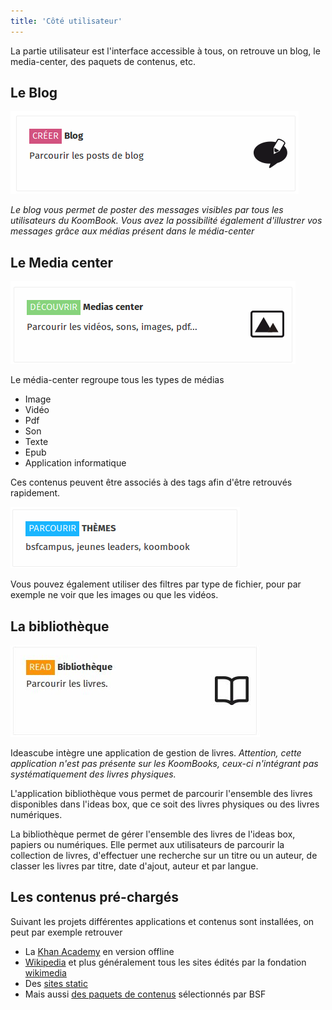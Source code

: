 ```yaml
---
title: 'Côté utilisateur'
---
```


La partie utilisateur est l'interface accessible à tous, on retrouve un blog, le media-center, des paquets de contenus, etc.

## Le Blog
![](1.png)

_Le blog vous permet de poster des messages visibles par tous les utilisateurs du KoomBook. Vous avez la possibilité également d'illustrer vos messages grâce aux médias présent dans le média-center_

## Le Media center
![](2.png)

Le média-center regroupe tous les types de médias

* Image
* Vidéo
* Pdf
* Son 
* Texte
* Epub  
* Application informatique

Ces contenus peuvent être associés à des tags afin d'être retrouvés rapidement.

![](themes.png)

Vous pouvez également utiliser des filtres par type de fichier, pour par exemple ne voir que les images ou que les vidéos.

## La bibliothèque

![](bibliotheque.jpg)

Ideascube intègre une application de gestion de livres. _Attention, cette application n'est pas présente sur les KoomBooks, ceux-ci n'intégrant pas systématiquement des livres physiques._

L'application bibliothèque vous permet de parcourir l'ensemble des livres disponibles dans l'ideas box, que ce soit des livres physiques ou des livres numériques.

La bibliothèque permet de gérer l'ensemble des livres de l'ideas box, papiers ou numériques. Elle permet aux utilisateurs de parcourir la collection de livres, d'effectuer une recherche sur un titre ou un auteur, de classer les livres par titre, date d'ajout, auteur et par langue.

## Les contenus pré-chargés

Suivant les projets différentes applications et contenus sont installées, on peut par exemple retrouver

* La [Khan Academy](http://khanacademy.demo.ideascube.org/) en version offline
* [Wikipedia](http://kiwix.demo.ideascube.org/wikipedia.es/) et plus généralement tous les sites édités par la fondation [wikimedia](https://www.wikimedia.fr/)
* Des [sites static](http://sites.demo.ideascube.org/icarito.es/)
* Mais aussi [des paquets de contenus](http://demo.ideascube.org/fr/mediacenter/?source=bien-etre-et-communication-au-travail-fr) sélectionnés par BSF



